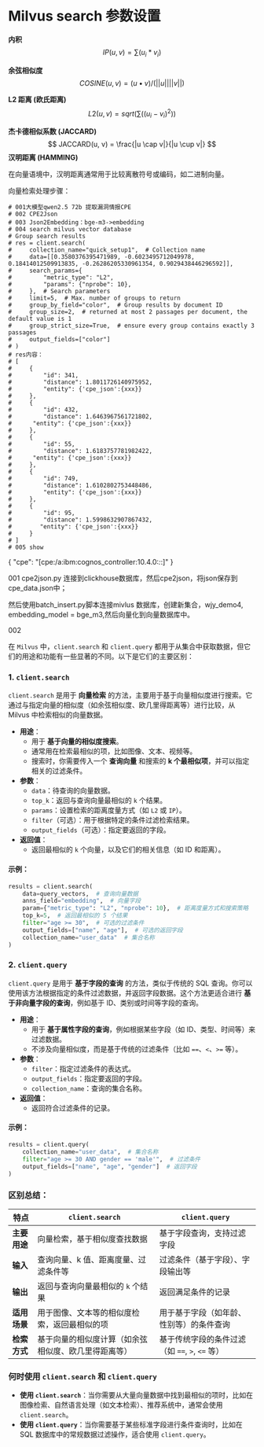 # Milvus search 参数设置





**内积**
$$
IP(u, v) = ∑ (u_i * v_i)
$$


**余弦相似度**
$$
COSINE(u, v) = (u • v) / (||u|| ||v||)
$$


**L2 距离 (欧氏距离)**
$$
L2(u, v) = sqrt(∑ ((u_i - v_i)^2))
$$


**杰卡德相似系数 (JACCARD)** 
$$
JACCARD(u, v) = \frac{|u \cap v|}{|u \cup v|}
$$
 **汉明距离 (HAMMING)**

在向量语境中，汉明距离通常用于比较离散符号或编码，如二进制向量。



向量检索处理步骤：

```
# 001大模型qwen2.5 72b 提取漏洞情报CPE
# 002 CPE2Json
# 003 Json2Embedding：bge-m3->embedding
# 004 search milvus vector database
# Group search results
# res = client.search(
#     collection_name="quick_setup1",  # Collection name
#     data=[[0.3580376395471989, -0.6023495712049978, 0.18414012509913835, -0.26286205330961354, 0.9029438446296592]],
#     search_params={
#         "metric_type": "L2",
#         "params": {"nprobe": 10},
#     },  # Search parameters
#     limit=5,  # Max. number of groups to return
#     group_by_field="color",  # Group results by document ID
#     group_size=2,  # returned at most 2 passages per document, the default value is 1
#     group_strict_size=True,  # ensure every group contains exactly 3 passages
#     output_fields=["color"]
# )
# res内容：
# [
#     {
#         "id": 341,
#         "distance": 1.8011726140975952,
#         "entity": {'cpe_json':{xxx}}
#     },
#     {
#         "id": 432,
#         "distance": 1.6463967561721802,
#      "entity": {'cpe_json':{xxx}}
#     },
#     {
#         "id": 55,
#         "distance": 1.6183757781982422,
#      "entity": {'cpe_json':{xxx}}
#     },
#     {
#         "id": 749,
#         "distance": 1.6102802753448486,
#         "entity": {'cpe_json':{xxx}}
#     },
#     {
#         "id": 95,
#         "distance": 1.5998632907867432,
#        "entity": {'cpe_json':{xxx}}
#     }
# ]
# 005 show
```

{
    "cpe": "[cpe:/a:ibm:cognos_controller:10.4.0:*:*:]"
}

001 cpe2json.py  连接到clickhouse数据库，然后cpe2json，将json保存到cpe_data.json中；

然后使用batch_insert.py脚本连接mivlus 数据库，创建新集合，wjy_demo4, embedding_model = bge_m3,然后向量化到向量数据库中。

002 





在 `Milvus` 中，`client.search` 和 `client.query` 都用于从集合中获取数据，但它们的用途和功能有一些显著的不同。以下是它们的主要区别：

### 1. **`client.search`**

`client.search` 是用于 **向量检索** 的方法，主要用于基于向量相似度进行搜索。它通过与指定向量的相似度（如余弦相似度、欧几里得距离等）进行比较，从 Milvus 中检索相似的向量数据。

- **用途**：
  - 用于 **基于向量的相似度搜索**。
  - 通常用在检索最相似的项，比如图像、文本、视频等。
  - 搜索时，你需要传入一个 **查询向量** 和搜索的 **k 个最相似项**，并可以指定相关的过滤条件。
- **参数**：
  - `data`：待查询的向量数据。
  - `top_k`：返回与查询向量最相似的 `k` 个结果。
  - `params`：设置检索的距离度量方式（如 `L2` 或 `IP`）。
  - `filter`（可选）：用于根据特定的条件过滤检索结果。
  - `output_fields`（可选）：指定要返回的字段。
- **返回值**：
  - 返回最相似的 `k` 个向量，以及它们的相关信息（如 ID 和距离）。

#### 示例：

```python
results = client.search(
    data=query_vectors,  # 查询向量数据
    anns_field="embedding",  # 向量字段
    param={"metric_type": "L2", "nprobe": 10},  # 距离度量方式和搜索策略
    top_k=5,  # 返回最相似的 5 个结果
    filter="age >= 30",  # 可选的过滤条件
    output_fields=["name", "age"],  # 可选的返回字段
    collection_name="user_data"  # 集合名称
)
```

### 2. **`client.query`**

`client.query` 是用于 **基于字段的查询** 的方法，类似于传统的 SQL 查询。你可以使用该方法根据指定的条件过滤数据，并返回字段数据。这个方法更适合进行 **基于非向量字段的查询**，例如基于 ID、类别或时间等字段的查询。

- **用途**：
  - 用于 **基于属性字段的查询**，例如根据某些字段（如 ID、类型、时间等）来过滤数据。
  - 不涉及向量相似度，而是基于传统的过滤条件（比如 `==`、`<`、`>=` 等）。
- **参数**：
  - `filter`：指定过滤条件的表达式。
  - `output_fields`：指定要返回的字段。
  - `collection_name`：查询的集合名称。
- **返回值**：
  - 返回符合过滤条件的记录。

#### 示例：

```python
results = client.query(
    collection_name="user_data",  # 集合名称
    filter="age >= 30 AND gender == 'male'",  # 过滤条件
    output_fields=["name", "age", "gender"]  # 返回字段
)
```

### 区别总结：

| **特点**     | **`client.search`**                                  | **`client.query`**                              |
| ------------ | ---------------------------------------------------- | ----------------------------------------------- |
| **主要用途** | 向量检索，基于相似度查找数据                         | 基于字段查询，支持过滤字段                      |
| **输入**     | 查询向量、k 值、距离度量、过滤条件等                 | 过滤条件（基于字段）、字段输出等                |
| **输出**     | 返回与查询向量最相似的 `k` 个结果                    | 返回满足条件的记录                              |
| **适用场景** | 用于图像、文本等的相似度检索，返回最相似的项         | 用于基于字段（如年龄、性别等）的条件查询        |
| **检索方式** | 基于向量的相似度计算（如余弦相似度、欧几里得距离等） | 基于传统字段的条件过滤（如 `==`, `>`, `<=` 等） |

### 何时使用 `client.search` 和 `client.query`

- **使用 `client.search`**：当你需要从大量向量数据中找到最相似的项时，比如在图像检索、自然语言处理（如文本检索）、推荐系统中，通常会使用 `client.search`。
- **使用 `client.query`**：当你需要基于某些标准字段进行条件查询时，比如在 SQL 数据库中的常规数据过滤操作，适合使用 `client.query`。